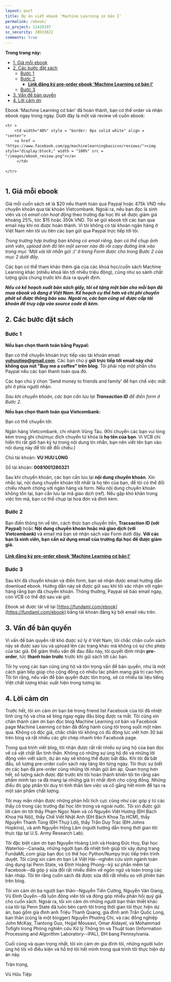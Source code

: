 ```yaml
---
layout: post
title: Dự án viết ebook 'Machine Learning cơ bản I'
permalink: /ebook/
sc_project: 11420197
sc_security: 38b33822
comments: true
---
```



**Trong trang này:**

<!-- MarkdownTOC -->

- [1. Giá mỗi ebook](#-gia-moi-ebook)
- [2. Các bước đặt sách](#-cac-buoc-dat-sach)
    - [Bước 1](#buoc-)
    - [Bước 2](#buoc--1)
        - [**Link đăng ký pre-order ebook 'Machine Learning cơ bản I'**](#link-dang-ky-pre-order-ebook-machine-learning-co-ban-i)
    - [Bước 3](#buoc--2)
- [3. Vấn đề bản quyền](#-van-de-ban-quyen)
- [4. Lời cảm ơn](#-loi-cam-on)

<!-- /MarkdownTOC -->


Ebook 'Machine Learning cơ bản' đã hoàn thành, bạn có thể order và nhận ebook ngay trong ngày. Dưới đây là một vài review về cuốn ebook:


<div>
<table width = "100%" style = "border: 0px solid white">

    <tr >
        <td width="40%" style = "border: 0px solid white" align = "center">
        <a href = "https://www.facebook.com/pg/machinelearningbasicvn/reviews/"><img  style="display:block;" width = "100%" src = "/images/ebook_review.png"></a>
         </td>
        
    </tr>
</table>
</div>

<a name="-gia-moi-ebook"></a>

## 1. Giá mỗi ebook 

Giá mỗi cuốn sách sẽ là $20 nếu thanh toán qua Paypal hoặc 475k VND nếu chuyển khoản qua tài khoản Vietcombank. Ngoài ra, nếu bạn đọc là sinh viên và có _email còn hoạt động_ theo trường đại học thì sẽ được giảm giá khoảng 25%, tức $15 hoặc 350k VND. Tôi sẽ gửi ebook tới các bạn qua email này khi nó được hoàn thành. Vì tôi không có tài khoản ngân hàng ở Việt Nam nên tôi ưu tiên các bạn gửi qua Paypal trực tiếp tới tôi. 

_Trong trường hợp trường bạn không có email riêng, bạn có thể chụp ảnh sinh viên, upload ảnh đó lên một server nào đó rồi copy đường link vào trong mục 'Một vài lời nhắn gửi :)' ở trong Form được cho trong Bước 2 của mục 2 dưới đây._

Các bạn có thể tham khảo thêm giá của các khoá học/cuốn sách Machine Learning khác (nhiều khoá lên tới nhiều triệu động), cũng như so sánh chất lượng giữa chúng trước khi đưa ra quyết định. 

**_Nếu có kế hoạch xuất bản sách giấy, tôi sẽ tặng một bản cho mỗi bạn đã mua ebook và đang ở Việt Nam. Kế hoạch cụ thể hơn và chi phí chuyển phát sẽ được thông báo sau. Ngoài ra, các bạn cũng sẽ được cấp tài khoản để truy cập vào source code đi kèm._** 

<a name="-cac-buoc-dat-sach"></a>

## 2. Các bước đặt sách

<a name="buoc-"></a>

### Bước 1
**Nếu bạn chọn thanh toán bằng Paypal:**

Bạn có thể chuyển khoản trực tiếp vào tài khoản email: **vuhuutiep@gmail.com**. Các bạn chú ý **gửi trực tiếp tới email này chứ không qua nút "Buy me a coffee" trên blog**. Tôi phải nộp một phần cho Paypal nếu các bạn thanh toán qua đó. 

Các bạn chú ý chọn 'Send money to friends and family' để hạn chế việc mất phí ở phía người nhận. 

_Sau khi chuyển khoản, các bạn cần lưu lại **Transaction ID** để điền form ở Bước 2._ 

**Nếu bạn chọn thanh toán qua Vietcombank:**

Bạn có thể chuyển tới:

Ngân hàng Vietcombank, chi nhánh Vũng Tàu. 
(Khi chuyển các bạn vui lòng kèm trong ghi chú/mục đích chuyển từ khóa là **họ tên của bạn**. Vì VCB chỉ hiển thị rất giới hạn ký tự trong nội dung tin nhắn, bạn nên viết tên bạn vào nội dung này để tôi dễ đối chiếu.)

Chủ tài khoản: **VU HUU LONG**

Số tài khoản: **0081001280321**

Sau khi chuyển khoản, các bạn cần lưu lại **nội dung chuyển khoản**. Xin nhắc lại, nội dung chuyển khoản tốt nhất là họ tên của bạn, để tôi có thể đối chiếu nhanh chóng với ngân hàng và form. Nếu nội dung chuyển khoản không tồn tại, bạn cần lưu lại mã giao dịch (ref). Nếu gặp khó khăn trong việc tìm mã, bạn có thể chụp lại hoá đơn và đính kèm.

<a name="buoc--1"></a>

### Bước 2
Bạn điền thông tin về tên, cách thức bạn chuyển tiền, **Tracsaction ID (với Paypal)** hoặc **Nội dung chuyển khoản hoặc mã giao dịch (với Vietcombank)** và email mà bạn sẽ nhận sách vào Form dưới đây. **Với các bạn là sinh viên, bạn cần sử dụng email của trường đại học để được giảm giá.**

<a name="link-dang-ky-pre-order-ebook-machine-learning-co-ban-i"></a>

#### [**Link đăng ký pre-order ebook 'Machine Learning cơ bản I'**](https://docs.google.com/forms/d/e/1FAIpQLSefMyP_SH2LYMwrqV23AHd06xZxhNLOZ6PLGWSwoulN3XeMMQ/viewform?usp=sf_link)


<a name="buoc--2"></a>

### Bước 3
Sau khi đã chuyển khoản và điền form, bạn sẽ nhận được email hướng dẫn download ebook. Hướng dẫn này sẽ được gửi sau khi tôi xác nhận với ngân hàng rằng bạn đã chuyển khoản. Thông thường, Paypal sẽ báo email ngay, còn VCB có thể đợi sau vài giờ. 

Ebook sẽ được tải về tại [https://fundaml.com/ebook](https://fundaml.com/ebook) bằng tải khoản đăng ký bởi email nêu trên.



<a name="-van-de-ban-quyen"></a>

## 3. Vấn đề bản quyền 

Vì vấn đề bản quyền rất khó được xử lý ở Việt Nam, tôi chắc chắn cuốn sách này sẽ được sao lưu và upload lên các trang khác mà không có sự cho phép của tác giả. Để giảm thiểu vấn đề đau đầu này, tôi quyết định nhận **pre-order**, tức **thanh toán trước** trước khi gửi sách tới các bạn. 

Tôi hy vọng các bạn cũng ủng hộ và tôn trọng vấn đề bản quyền, như là một cách gián tiếp giúp cho cộng đồng có nhiều tác phẩm mang giá trị cao hơn. Tôi tin rằng, nếu vấn đề bản quyền được tôn trọng, sẽ có nhiều tài liệu tiếng Việt chất lượng khác xuất hiện trong tương lai. 

<a name="-loi-cam-on"></a>

## 4. Lời cảm ơn 
Trước hết, tôi xin cảm ơn bạn bè trong friend list Facebook của tôi đã nhiệt
tình ủng hộ và chia sẻ blog ngay ngày đầu blog được ra mắt. Tôi cũng xin chân
thành cảm ơn bạn đọc blog Machine Learning cơ bản và Facebook page Machine
Learning cơ bản đã đồng hành cùng tôi trong suốt một năm qua. Không có độc giả,
chắc chắn tôi không có đủ động lực viết hơn 30 bài trên blog và rất nhiều các
ghi chép nhanh trên Facebook page.

Trong quá trình viết blog, tôi nhận được rất rất nhiều sự ủng hộ của bạn đọc về
cả vật chất lẫn tinh thần. Không có những sự ủng hộ đó và những lời động viên
viết sách, dự án này sẽ không thể được bắt đầu. Khi tôi đã bắt đầu, số lượng
pre-order cuốn sách này tăng lên từng ngày. Tôi thực sự biết ơn các bạn đã
pre-order cũng những lời nhắn gửi ấm áp. Quan trọng hơn hết, số lượng sách được
đặt trước khi tôi hoàn thành khiến tôi tin rằng sản phẩm mình tạo ra đã mang lại
những giá trị nhất định cho cộng đồng. Những điều đó góp phần tôi duy trì tinh
thần làm việc và cố gắng hết mình để tạo ra một sản phẩm chất lượng. 

Tôi may mắn nhận được những phản hồi tích cực cũng như các góp ý từ các thầy cô
trong các trường đại học lớn trong và ngoài nước. Tôi xin được gửi lời cảm ơn
tới thầy Phạm Ngọc Nam và cô Nguyễn Việt Hương (ĐH Bách Khoa Hà Nội), thầy Chế
Viết Nhật Anh (ĐH Bách Khoa Tp.HCM), thầy Nguyễn Thanh Tùng (ĐH Thuỷ Lợi),
thầy Trần Duy Trác (ĐH Johns Hopkins), và anh Nguyễn Hồng Lâm (người hướng dẫn
trong thời gian tôi thực tập tại U.S. Army Research Lab).

Tôi đặc biệt cảm ơn bạn Nguyễn Hoàng Linh và Hoàng Đức Huy, Đại học
Waterloo--Canada, những người bạn đã nhiệt tình giúp tôi xây dựng trang
FundaML.com giúp bạn đọc có thể học Python/Numpy trực tiếp trên trình duyệt. Tôi
cũng xin cảm ơn bạn Lê Việt Hải--nghiên cứu sinh ngành toán ứng dụng tại Penn
State, và Đinh Hoàng Phong--kỹ sư phần mềm tại Facebook--đã góp ý sửa đổi rất
nhiều
điểm về ngôn ngữ và toán trong các bản nháp.
Tôi tin rằng cuốn sách đã được sửa đổi rất nhiều so với phiên bản trên blog.

Tôi xin cảm ơn ba người bạn thân--Nguyễn Tiến Cường, Nguyễn Văn Giang, Vũ Đình
Quyền--đã luôn động viên tôi và đóng góp nhiều phản hồi quý giá cho cuốn sách.
Ngoài ra, tôi xin cảm ơn những người bạn thân thiết khác của tôi tại Penn State
đã luôn bên cạnh tôi trong thời gian tôi thực hiện dự án, bao gồm gia đình anh
Triệu Thanh Quang, gia đình anh Trần Quốc Long, bạn thân (cũng là một blogger)
Nguyễn Phương Chi, và các đồng nghiệp John McKay, Tiantong Guo, Hojjat Mousavi,
Omar Aldayel, và Mohammad Tofighi trong Phòng nghiên cứu Xử lý Thông tin và
Thuật toán (Information Processing and Algorithm Laboratory--iPAL), ĐH
bang Pennsylvania.

Cuối cùng và quan trọng nhất, tôi xin cảm ơn gia đình tôi, những người luôn ủng
hộ tôi vô điều kiện và hỗ trợ tôi hết mình trong quá trình tôi thực hiện dự án
này. 



Trân trọng, 

Vũ Hữu Tiệp 











